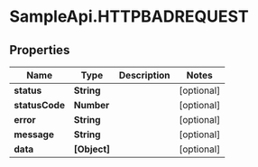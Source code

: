 # SampleApi.HTTPBADREQUEST

## Properties

Name | Type | Description | Notes
------------ | ------------- | ------------- | -------------
**status** | **String** |  | [optional] 
**statusCode** | **Number** |  | [optional] 
**error** | **String** |  | [optional] 
**message** | **String** |  | [optional] 
**data** | **[Object]** |  | [optional] 



